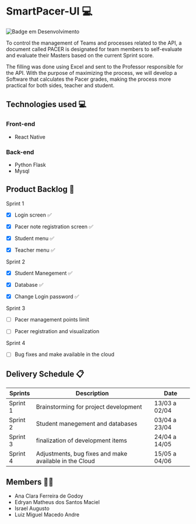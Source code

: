# SmartPacer-UI 💻


![Badge em Desenvolvimento](https://img.shields.io/badge/Status-Developing-yellowgreen)


To control the management of Teams and processes related to the API, a document called PACER is designated for team members to self-evaluate and evaluate their Masters based on the current Sprint score.

The filling was done using Excel and sent to the Professor responsible for the API. With the purpose of maximizing the process, we will develop a Software that calculates the Pacer grades, making the process more practical for both sides, teacher and student.

## Technologies used 💻

### Front-end
* React Native 

### Back-end
* Python Flask
* Mysql

## Product Backlog 📌

Sprint 1
- [x] Login screen ✅

- [x] Pacer note registration screen ✅

- [x] Student menu ✅

- [x] Teacher menu ✅



Sprint 2
- [x] Student Manegement ✅

- [x] Database ✅

- [x] Change Login password ✅

Sprint 3
- [ ] Pacer management points limit

- [ ] Pacer registration and visualization

Sprint 4
- [ ] Bug fixes and make available in the cloud



##  Delivery Schedule 📋

| Sprints       | Description                                                           | Date
| ------------- | ---------------------------------------------------------------------|----------- |
| Sprint 1      | Brainstorming for project development                                 | 13/03 a 02/04
| Sprint 2      | Student manegement and databases                                      | 03/04 a 23/04
| Sprint 3      | finalization of development items                                     | 24/04 a 14/05
| Sprint 4      | Adjustments, bug fixes and make available in the Cloud                | 15/05 a 04/06

      
## Members 👧👦 ##
* Ana Clara Ferreira de Godoy 
* Edryan Matheus dos Santos Maciel
* Israel Augusto 
* Luiz Miguel Macedo Andre
